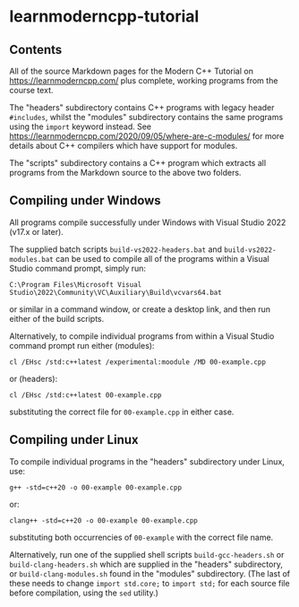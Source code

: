 # learnmoderncpp-tutorial

## Contents

All of the source Markdown pages for the Modern C++ Tutorial on https://learnmoderncpp.com/ plus complete, working programs from the course text.

The "headers" subdirectory contains C++ programs with legacy header `#includes`, whilst the "modules" subdirectory contains the same programs using the `import` keyword instead. See https://learnmoderncpp.com/2020/09/05/where-are-c-modules/ for more details about C++ compilers which have support for modules.

The "scripts" subdirectory contains a C++ program which extracts all programs from the Markdown source to the above two folders.

## Compiling under Windows

All programs compile successfully under Windows with Visual Studio 2022 (v17.x or later).

The supplied batch scripts `build-vs2022-headers.bat` and
`build-vs2022-modules.bat` can be used to compile all of the programs within a Visual Studio command prompt, simply run:

```C:\Program Files\Microsoft Visual Studio\2022\Community\VC\Auxiliary\Build\vcvars64.bat```

or similar in a command window, or create a desktop link, and then run either of the build scripts.

Alternatively, to compile individual programs from within a Visual Studio command prompt run either (modules):

```
cl /EHsc /std:c++latest /experimental:moodule /MD 00-example.cpp
```

or (headers):

```
cl /EHsc /std:c++latest 00-example.cpp
```

substituting the correct file for `00-example.cpp` in either case.

## Compiling under Linux

To compile individual programs in the "headers" subdirectory under Linux, use:

```
g++ -std=c++20 -o 00-example 00-example.cpp
```

or:

```
clang++ -std=c++20 -o 00-example 00-example.cpp
```

substituting both occurrencies of `00-example` with the correct file name.

Alternatively, run one of the supplied shell scripts `build-gcc-headers.sh` or `build-clang-headers.sh` which are supplied in the "headers" subdirectory, or `build-clang-modules.sh` found in the "modules" subdirectory. (The last of these needs to change `import std.core;` to `import std;` for each source file before compilation, using the `sed` utility.)
